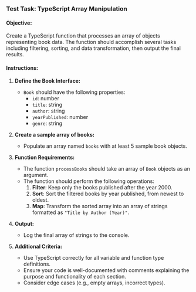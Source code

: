 ### Test Task: TypeScript Array Manipulation

#### Objective:
Create a TypeScript function that processes an array of objects representing book data. The function should accomplish several tasks including filtering, sorting, and data transformation, then output the final results.

#### Instructions:
1. **Define the Book Interface:**
   - `Book` should have the following properties:
     - `id`: number
     - `title`: string
     - `author`: string
     - `yearPublished`: number
     - `genre`: string

2. **Create a sample array of books:**
   - Populate an array named `books` with at least 5 sample book objects.

3. **Function Requirements:**
   - The function `processBooks` should take an array of `Book` objects as an argument.
   - The function should perform the following operations:
     1. **Filter**: Keep only the books published after the year 2000.
     2. **Sort**: Sort the filtered books by year published, from newest to oldest.
     3. **Map**: Transform the sorted array into an array of strings formatted as `"Title by Author (Year)"`.

4. **Output:**
   - Log the final array of strings to the console.

5. **Additional Criteria:**
   - Use TypeScript correctly for all variable and function type definitions.
   - Ensure your code is well-documented with comments explaining the purpose and functionality of each section.
   - Consider edge cases (e.g., empty arrays, incorrect types).
